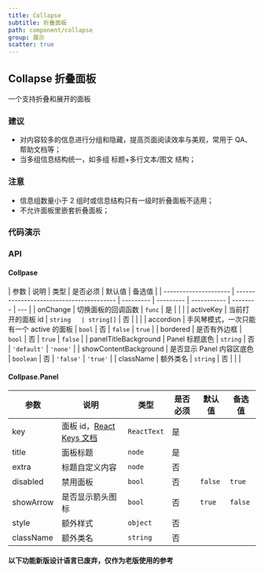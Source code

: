 ```yaml
---
title: Collapse
subtitle: 折叠面板
path: component/collapse
group: 展示
scatter: true
---
```


## Collapse 折叠面板

一个支持折叠和展开的面板

### 建议

- 对内容较多的信息进行分组和隐藏，提高页面阅读效率与美观，常用于 QA、帮助文档等；
- 当多组信息结构统一，如多组 标题+多行文本/图文 结构；

### 注意

- 信息组数量小于 2 组时或信息结构只有一级时折叠面板不适用；
- 不允许面板里嵌套折叠面板；

### 代码演示

<!-- demo-slot-3 -->
<!-- demo-slot-2 -->
<!-- demo-slot-5 -->

### API

#### Collpase

| 参数                  | 说明                                     | 类型      | 是否必须  | 默认值      | 备选值   |
| --------------------- | ---------------------------------------- | --------- | --------- | ----------- | -------- | --- |
| onChange              | 切换面板的回调函数                       | `func`    | 是        |             |          |
| activeKey             | 当前打开的面板 id                        | `string   | string[]` | 否          |          |     |
| accordion             | 手风琴模式，一次只能有一个 active 的面板 | `bool`    | 否        | `false`     | `true`   |
| bordered              | 是否有外边框                             | `bool`    | 否        | `true`      | `false`  |
| panelTitleBackground  | Panel 标题底色                           | `string`  | 否        | `'default'` | `'none'` |
| showContentBackground | 是否显示 Panel 内容区底色                | `boolean` | 否        | `'false'`   | `'true'` |
| className             | 额外类名                                 | `string`  | 否        |             |          |

#### Collpase.Panel

| 参数      | 说明                                                                          | 类型        | 是否必须 | 默认值  | 备选值  |
| --------- | ----------------------------------------------------------------------------- | ----------- | -------- | ------- | ------- |
| key       | 面板 id，[React Keys 文档](https://reactjs.org/docs/lists-and-keys.html#keys) | `ReactText` | 是       |         |         |
| title     | 面板标题                                                                      | `node`      | 是       |         |         |
| extra     | 标题自定义内容                                                                | `node`      | 否       |         |         |
| disabled  | 禁用面板                                                                      | `bool`      | 否       | `false` | `true`  |
| showArrow | 是否显示箭头图标                                                              | `bool`      | 否       | `true`  | `false` |
| style     | 额外样式                                                                      | `object`    | 否       |         |         |
| className | 额外类名                                                                      | `string`    | 否       |         |         |

#### 以下功能新版设计语言已废弃，仅作为老版使用的参考

<!-- demo-slot-1 -->
<!-- demo-slot-4 -->
